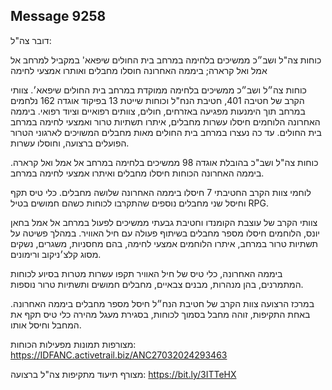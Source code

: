 ## Message 9258

דובר צה"ל:

כוחות צה"ל ושב״כ ממשיכים בלחימה במרחב בית החולים שיפאא' במקביל למרחב אל אמל ואל קרארה; ביממה האחרונה חוסלו מחבלים ואותרו אמצעי לחימה

כוחות צה״ל ושב״כ ממשיכים בלחימה ממוקדת במרחב בית החולים שיפאא׳. צוותי הקרב של חטיבה 401, חטיבת הנח"ל וכוחות שייטת 13 בפיקוד אוגדה 162 נלחמים במרחב תוך הימנעות מפגיעה באזרחים, חולים, צוותים רפואיים וציוד רפואי. 
ביממה האחרונה הלוחמים חיסלו עשרות מחבלים, איתרו תשתיות טרור ואמצעי לחימה במרחב בית החולים. עד כה נעצרו במרחב בית החולים מאות מחבלים המשויכים לארגוני הטרור הפועלים ברצועה, וחוסלו עשרות.

כוחות צה"ל ושב"כ בהובלת אוגדה 98 ממשיכים בלחימה במרחב אל אמל ואל קרארה. ביממה האחרונה הכוחות חיסלו מחבלים ואיתרו אמצעי לחימה במרחב.

לוחמי צוות הקרב החטיבתי 7 חיסלו ביממה האחרונה שלושה מחבלים. כלי טיס תקף וחיסל שני מחבלים נוספים שהתקרבו לכוחות כשהם חמושים בטיל RPG.

צוותי הקרב של עוצבת הקומנדו וחטיבת גבעתי ממשיכים לפעול במרחב אל אמל בחאן יונס, הלוחמים חיסלו מספר מחבלים בשיתוף פעולה עם חיל האוויר. במהלך פשיטה על תשתיות טרור במרחב, איתרו הלוחמים אמצעי לחימה, בהם מחסניות, משגרים, נשקים מסוג קלצ׳ניקוב ורימונים.

ביממה האחרונה, כלי טיס של חיל האוויר תקפו עשרות מטרות בסיוע לכוחות המתמרנים, בהן מנהרות, מבנים צבאיים, מחבלים חמושים ותשתיות טרור נוספות.

במרכז הרצועה צוות הקרב של חטיבת הנח״ל חיסל מספר מחבלים ביממה האחרונה. באחת התקיפות, זוהה מחבל בסמוך לכוחות, בסגירת מעגל מהירה כלי טיס תקף את המחבל וחיסל אותו.

מצורפות תמונות מפעילות הכוחות: https://IDFANC.activetrail.biz/ANC27032024293463

מצורף תיעוד מתקיפות צה"ל ברצועה: https://bit.ly/3ITTeHX

